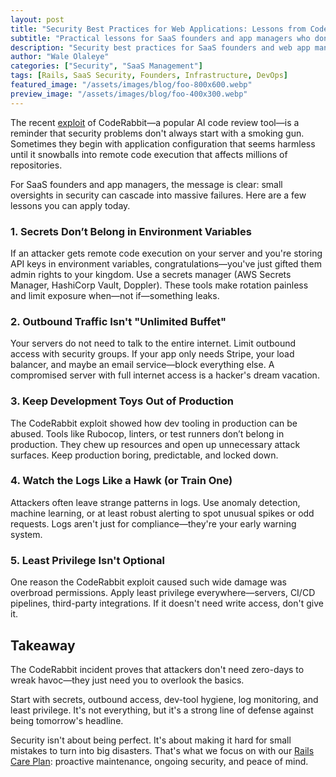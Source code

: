 ```yaml
---
layout: post
title: "Security Best Practices for Web Applications: Lessons from CodeRabbit RCE"
subtitle: "Practical lessons for SaaS founders and app managers who don’t want their next outage to come from their own misconfigurations."
description: "Security best practices for SaaS founders and web app managers inspired by CodeRabbit RCE exploit. Learn how to secure secrets, control outbound traffic, remove risky tools, and monitor logs."
author: "Wale Olaleye"
categories: ["Security", "SaaS Management"]
tags: [Rails, SaaS Security, Founders, Infrastructure, DevOps]
featured_image: "/assets/images/blog/foo-800x600.webp"
preview_image: "/assets/images/blog/foo-400x300.webp"
---
```


The recent [exploit](https://research.kudelskisecurity.com/2025/08/19/how-we-exploited-coderabbit-from-a-simple-pr-to-rce-and-write-access-on-1m-repositories/) of CodeRabbit—a popular AI code review tool—is a reminder that security problems don't always start with a smoking gun. Sometimes they begin with application configuration that seems harmless until it snowballs into remote code execution that affects millions of repositories.

For SaaS founders and app managers, the message is clear: small oversights in security can cascade into massive failures. Here are a few lessons you can apply today.

### 1. Secrets Don’t Belong in Environment Variables

If an attacker gets remote code execution on your server and you're storing API keys in environment variables, congratulations—you've just gifted them admin rights to your kingdom. Use a secrets manager (AWS Secrets Manager, HashiCorp Vault, Doppler). These tools make rotation painless and limit exposure when—not if—something leaks.

### 2. Outbound Traffic Isn't "Unlimited Buffet"

Your servers do not need to talk to the entire internet. Limit outbound access with security groups. If your app only needs Stripe, your load balancer, and maybe an email service—block everything else. A compromised server with full internet access is a hacker's dream vacation.

### 3. Keep Development Toys Out of Production

The CodeRabbit exploit showed how dev tooling in production can be abused. Tools like Rubocop, linters, or test runners don’t belong in production. They chew up resources and open up unnecessary attack surfaces. Keep production boring, predictable, and locked down.

### 4. Watch the Logs Like a Hawk (or Train One)

Attackers often leave strange patterns in logs. Use anomaly detection, machine learning, or at least robust alerting to spot unusual spikes or odd requests. Logs aren't just for compliance—they're your early warning system.

### 5. Least Privilege Isn't Optional

One reason the CodeRabbit exploit caused such wide damage was overbroad permissions. Apply least privilege everywhere—servers, CI/CD pipelines, third-party integrations. If it doesn't need write access, don't give it.

## Takeaway

The CodeRabbit incident proves that attackers don't need zero-days to wreak havoc—they just need you to overlook the basics.

Start with secrets, outbound access, dev-tool hygiene, log monitoring, and least privilege. It's not everything, but it's a strong line of defense against being tomorrow's headline.

Security isn't about being perfect. It's about making it hard for small mistakes to turn into big disasters. That's what we focus on with our [Rails Care Plan](/services/rails_care_plan/): proactive maintenance, ongoing security, and peace of mind.


